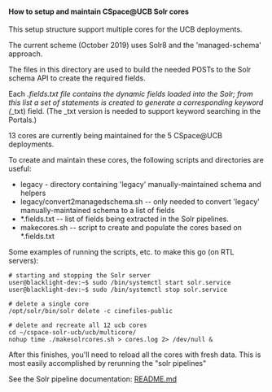 #### How to setup and maintain CSpace@UCB Solr cores

This setup structure support multiple cores for the UCB deployments.

The current scheme (October 2019) uses Solr8 and the 'managed-schema' approach.

The files in this directory are used to build the needed POSTs to the Solr schema API
to create the required fields.

Each *.fields.txt file contains the dynamic fields loaded into the Solr; from this list
a set of <copyField> statements is created to generate a corresponding keyword (*_txt) field.
(The _txt version is needed to support keyword searching in the Portals.)

13 cores are currently being maintained for the 5 CSpace@UCB deployments.

To create and maintain these cores, the following scripts and directories are useful:

* legacy - directory containing 'legacy' manually-maintained schema and helpers
* legacy/convert2managedschema.sh -- only needed to convert 'legacy' manually-maintained schema to a list of fields
* *.fields.txt -- list of fields being extracted in the Solr pipelines.
* makecores.sh -- script to create and populate the cores based on *.fields.txt

Some examples of running the scripts, etc. to make this go (on RTL servers):

```
# starting and stopping the Solr server
user@blacklight-dev:~$ sudo /bin/systemctl start solr.service
user@blacklight-dev:~$ sudo /bin/systemctl stop solr.service

# delete a single core
/opt/solr/bin/solr delete -c cinefiles-public

# delete and recreate all 12 ucb cores
cd ~/cspace-solr-ucb/ucb/multicore/
nohup time ./makesolrcores.sh > cores.log 2> /dev/null &
```

After this finishes, you'll need to reload all the cores with fresh data.
This is most easily accomplished by rerunning the "solr pipelines"

See the Solr pipeline documentation: [README.md](../../README.md)

